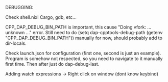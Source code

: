DEBUGGING:

Check shell.nix! Cargo, gdb, etc...

CPP_DAP_DEBUG_BIN_PATH is important, this cause "Doing vfork: ... unknown ..." error. Still need to do (setq dap-cpptools-debug-path (getenv "CPP_DAP_DEBUG_BIN_PATH")) manually for now, should probably add to dir-locals.

Check launch.json for configuration (first one, second is just an example). Program is somehow not respected, so you need to navigate to it manually first time. Then after just do dap-debug-last.

Adding watch expressions -> Right click on window (dont know keybind)
